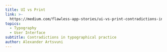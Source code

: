 ```yaml
---
title: UI vs Print
link: >-
  https://medium.com/flawless-app-stories/ui-vs-print-contradictions-in-typographical-practice-1396b857bcf7
topics:
  - Typography
  - User Interface
subtitle: Contradictions in typographical practice
author: Alexander Artsvuni
---
```


